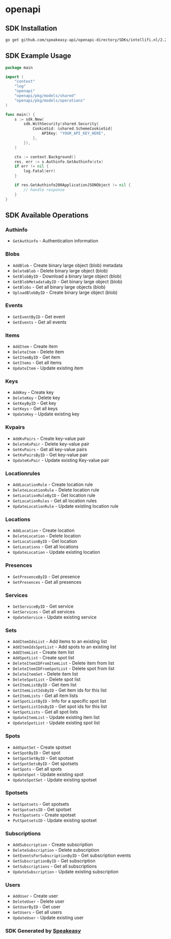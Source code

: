 # openapi

<!-- Start SDK Installation -->
## SDK Installation

```bash
go get github.com/speakeasy-api/openapi-directory/SDKs/intellifi.nl/2.23.2+0.gfbc3926.dirty/go
```
<!-- End SDK Installation -->

## SDK Example Usage
<!-- Start SDK Example Usage -->
```go
package main

import (
    "context"
    "log"
    "openapi"
    "openapi/pkg/models/shared"
    "openapi/pkg/models/operations"
)

func main() {
    s := sdk.New(
        sdk.WithSecurity(shared.Security{
            CookieSid: &shared.SchemeCookieSid{
                APIKey: "YOUR_API_KEY_HERE",
            },
        }),
    )

    ctx := context.Background()
    res, err := s.Authinfo.GetAuthinfo(ctx)
    if err != nil {
        log.Fatal(err)
    }

    if res.GetAuthinfo200ApplicationJSONObject != nil {
        // handle response
    }
}
```
<!-- End SDK Example Usage -->

<!-- Start SDK Available Operations -->
## SDK Available Operations


### Authinfo

* `GetAuthinfo` - Authentication information

### Blobs

* `AddBlob` - Create binary large object (blob) metadata
* `DeleteBlob` - Delete binary large object (blob)
* `GetBlobByID` - Download a binary large object (blob)
* `GetBlobMetadataByID` - Get binary large object (blob)
* `GetBlobs` - Get all binary large objects (blob)
* `UploadBlobByID` - Create binary large object (blob)

### Events

* `GetEventByID` - Get event
* `GetEvents` - Get all events

### Items

* `AddItem` - Create item
* `DeleteItem` - Delete item
* `GetItemByID` - Get item
* `GetItems` - Get all items
* `UpdateItem` - Update existing item

### Keys

* `AddKey` - Create key
* `DeleteKey` - Delete key
* `GetKeyByID` - Get key
* `GetKeys` - Get all keys
* `UpdateKey` - Update existing key

### Kvpairs

* `AddKvPairs` - Create key-value pair
* `DeleteKvPair` - Delete key-value pair
* `GetKvPairs` - Get all key-value pairs
* `GetKvPairsByID` - Get key-value pair
* `UpdateKvPair` - Update existing Key-value pair

### Locationrules

* `AddLocationRule` - Create location rule
* `DeleteLocationRule` - Delete location rule
* `GetLocationRuleByID` - Get location rule
* `GetLocationRules` - Get all location rules
* `UpdateLocationRule` - Update existing location rule

### Locations

* `AddLocation` - Create location
* `DeleteLocation` - Delete location
* `GetLocationByID` - Get location
* `GetLocations` - Get all locations
* `UpdateLocation` - Update existing location

### Presences

* `GetPresenceByID` - Get presence
* `GetPresences` - Get all presences

### Services

* `GetServiceByID` - Get service
* `GetServices` - Get all services
* `UpdateService` - Update existing service

### Sets

* `AddItemIdsList` - Add items to an existing list
* `AddItemIdsSpotList` - Add spots to an existing list
* `AddItemList` - Create item list
* `AddSpotList` - Create spot list
* `DeleteItemIDFromItemList` - Delete item from list
* `DeleteItemIDFromSpotList` - Delete spot from list
* `DeleteItemSet` - Delete item list
* `DeleteSpotList` - Delete spot list
* `GetItemListByID` - Get item list
* `GetItemListIdsByID` - Get item ids for this list
* `GetItemLists` - Get all item lists
* `GetSpotListByID` - Info for a specific spot list
* `GetSpotListIdsByID` - Get spot ids for this list
* `GetSpotLists` - Get all spot lists
* `UpdateItemList` - Update existing item list
* `UpdateSpotList` - Update existing spot list

### Spots

* `AddSpotSet` - Create spotset
* `GetSpotByID` - Get spot
* `GetSpotSetByID` - Get spotset
* `GetSpotSetsByID` - Get spotsets
* `GetSpots` - Get all spots
* `UpdateSpot` - Update existing spot
* `UpdateSpotSet` - Update existing spotset

### Spotsets

* `GetSpotsets` - Get spotsets
* `GetSpotsetsID` - Get spotset
* `PostSpotsets` - Create spotset
* `PutSpotsetsID` - Update existing spotset

### Subscriptions

* `AddSubscription` - Create subscription
* `DeleteSubscription` - Delete subscription
* `GetEventsForSubscriptionByID` - Get subscription events
* `GetSubscriptionByID` - Get subscription
* `GetSubscriptions` - Get all subscriptions
* `UpdateSubscription` - Update existing subscription

### Users

* `AddUser` - Create user
* `DeleteUser` - Delete user
* `GetUserByID` - Get user
* `GetUsers` - Get all users
* `UpdateUser` - Update existing user
<!-- End SDK Available Operations -->

### SDK Generated by [Speakeasy](https://docs.speakeasyapi.dev/docs/using-speakeasy/client-sdks)
